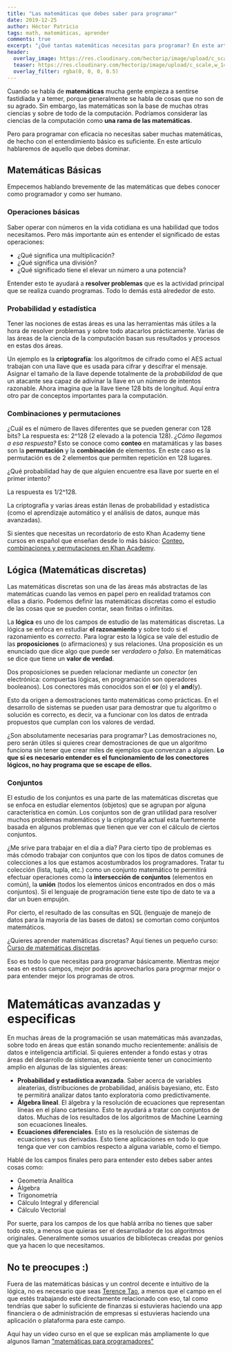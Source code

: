 ```yaml
---
title: "Las matemáticas que debes saber para programar"
date: 2019-12-25
author: Héctor Patricio
tags: math, matemáticas, aprender
comments: true
excerpt: "¿Qué tantas matemáticas necesitas para programar? En este artículo lo veremos."
header:
  overlay_image: https://res.cloudinary.com/hectorip/image/upload/c_scale,w_1440/v1576990677/franck-v-tOjIx_NyzFo-unsplash_iu91kg.jpg
  teaser: https://res.cloudinary.com/hectorip/image/upload/c_scale,w_1440/v1576990677/franck-v-tOjIx_NyzFo-unsplash_iu91kg.jpg
  overlay_filter: rgba(0, 0, 0, 0.5)
---
```


Cuando se habla de **matemáticas** mucha gente empieza a sentirse fastidiada y a temer, porque generalmente se habla de cosas que no son de su agrado. Sin embargo, las matemáticas son la base de muchas otras ciencias y sobre de todo de la computación. Podríamos considerar las ciencias de la computación como **una rama de las matemáticas**.

Pero para programar con eficacia no necesitas saber muchas matemáticas, de hecho con el entendimiento básico es suficiente. En este artículo hablaremos de aquello que debes dominar.

## Matemáticas Básicas

Empecemos hablando brevemente de las matemáticas que debes conocer como programador y como ser humano.

### Operaciones básicas

Saber operar con números en la vida cotidiana es una habilidad que todos necesitamos. Pero más importante aún es entender el significado de estas operaciones:

- ¿Qué significa una multiplicación?
- ¿Qué significa una división?
- ¿Qué significado tiene el elevar un número a una potencia?

Entender esto te ayudará a **resolver problemas** que es la actividad principal que se realiza cuando programas. Todo lo demás está alrededor de esto.

### Probabilidad y estadística

Tener las nociones de estas áreas es una las herramientas más útiles a la hora de resolver problemas y sobre todo atacarlos prácticamente. Varias de las áreas de la ciencia de la computación basan sus resultados y procesos en estas dos áreas.

Un ejemplo es la **criptografía**: los algoritmos de cifrado como el AES actual trabajan con una llave que es usada para cifrar y descifrar el mensaje. Asignar el tamaño de la llave depende totalmente de la _probabilidad_ de que un atacante sea capaz de adivinar la llave en un número de intentos razonable. Ahora imagina que la llave tiene 128 bits de longitud. Aquí entra otro par de conceptos importantes para la computación.

### Combinaciones y permutaciones

¿Cuál es el número de llaves diferentes que se pueden generar con 128 bits? La respuesta es: 2^128 (2 elevado a la potencia 128). *¿Cómo llegamos a esa respuesta?* Esto se conoce como **conteo** en matamáticas y las bases son la **permutación** y la **combinación** de elementos. En este caso es la permutación es de 2 elementos que permiten repetición en 128 lugares.

¿Qué probabilidad hay de que alguien encuentre esa llave por suerte en el primer intento?

La respuesta es 1/2^128.

La criptografía y varias áreas están llenas de probabilidad y estadística (como el aprendizaje automático y el análisis de datos, aunque más avanzadas).

Si sientes que necesitas un recordatorio de esto Khan Academy tiene cursos en español que enseñan desde lo más básico: [Conteo, combinaciones y permutaciones en Khan Academy](http://bit.ly/2rrL4mb).

## Lógica (Matemáticas discretas)

Las matemáticas discretas son una de las áreas más abstractas de las matemáticas cuando las vemos en papel pero en realidad tratamos con ellas a diario. Podemos definir las matemáticas discretas como el estudio de las cosas que se pueden contar, sean finitas o infinitas.

La **lógica** es uno de los campos de estudio de las matemáticas discretas. La lógica se enfoca en estudiar **el razonamiento** y sobre todo si el razonamiento es *correcto*.
Para lograr esto la lógica se vale del estudio de las **proposiciones** (o afirmaciones) y sus relaciones. Una proposición es un enunciado que dice algo que puede ser *verdadero* o *falso*. En matemáticas se dice que tiene un **valor de verdad**.

Dos proposiciones se pueden relacionar mediante un *conector* (en electrónica: compuertas lógicas, en programación son operadores booleanos). Los conectores más conocidos son el **or** (o) y el **and**(y).

Esto da origen a demostraciones tanto matemáticas como prácticas. En el desarrollo de sistemas se pueden usar para demostrar que tu algoritmo o solución es correcto, es decir, va a funcionar con los datos de entrada propuestos que cumplan con los valores de verdad.

¿Son absolutamente necesarias para programar? Las demostraciones no, pero serán útiles si quieres crear demostraciones de que un algoritmo funciona sin tener que crear miles de ejemplos que convenzan a alguien. **Lo que sí es necesario entender es el funcionamiento de los conectores lógicos, no hay programa que se escape de ellos.**

### Conjuntos

El estudio de los conjuntos es una parte de las matemáticas discretas que se enfoca en estudiar elementos (objetos) que se agrupan por alguna característica en común. Los conjuntos son de gran utilidad para resolver muchos problemas matemáticos y la criptografía actual esta fuertemente basada en algunos problemas que tienen que ver con el cálculo de ciertos conjuntos.

¿Me srive para trabajar en el día a día? Para cierto tipo de problemas es más cómodo trabajar con conjuntos que con los tipos de datos comunes de colecciones a los que estamos acostumbrados los programadores. Tratar tu colección (lista, tupla, etc.) como un conjunto matemático te permitirá efectuar operaciones como la **intersección de conjuntos** (elementos en común), la **unión** (todos los elementos únicos encontrados en dos o más conjuntos). Si el lenguaje de programación tiene este tipo de dato te va a dar un buen empujón.

Por cierto, el resultado de las consultas en SQL (lenguaje de manejo de datos para la mayoría de las bases de datos) se comortan como conjuntos matemáticos.

¿Quieres aprender matemáticas discretas? Aquí tienes un pequeño curso: [Curso de matemáticas discretas](http://bit.ly/2EWToND).

Eso es todo lo que necesitas para programar básicamente. Mientras mejor seas en estos campos, mejor podrás aprovecharlos para progrmar mejor o para entender mejor los programas de otros.

# Matemáticas avanzadas y especificas

En muchas áreas de la programación se usan matemáticas más avanzadas, sobre todo en áreas que están sonando mucho recientemente: análisis de datos e inteligencia artificial. Si quieres entender a fondo estas y otras áreas del desarrollo de sistemas, es conveniente tener un conocimiento amplio en algunas de las siguientes áreas:

- **Probabilidad y estadística avanzada**. Saber acerca de variables aleaterias, distribuciones de probabilidad, análisis bayesiano, etc. Esto te permitirá analizar datos tanto exploratoria como predictivamente.
- **Álgebra lineal**. El álgebra y la resolución de ecuaciones que representan líneas en el plano cartesiano. Esto te ayudará a tratar con conjuntos de datos. Muchas de los resultados de los algoritmos de Machine Learning son ecuaciones lineales.
- **Ecuaciones diferenciales**. Esto es la resolución de sistemas de ecuaciones y sus derivadas. Esto tiene aplicaciones en todo lo que tenga que ver con cambios respecto a alguna variable, como el tiempo.

Hablé de los campos finales pero para entender esto debes saber antes cosas como:

- Geometría Analítica
- Álgebra
- Trigonometría
- Cálculo Integral y diferencial
- Cálculo Vectorial

Por suerte, para los campos de los que hablá arriba no tienes que saber todo esto, a menos que quieras ser el desarrollador de los algoritmos originales. Generalmente somos usuarios de bibliotecas creadas por genios que ya hacen lo que necesitamos.

## No te preocupes :)

Fuera de las matemáticas básicas y un control decente e intuitivo de la lógica, no es necesario que seas [Terence Tao](http://bit.ly/2StKLCz), a menos que el campo en el que estés trabajando esté directamente relacionado con eso, tal
como tendrías que saber lo suficiente de finanzas si estuvieras haciendo una app financiera o de administración de empresas si estuvieras haciendo una aplicación o plataforma para este campo.

Aquí hay un video curso en el que se explican más ampliamente lo que algunos llaman ["matemáticas para programadores"](http://bit.ly/2rvD6Zi)